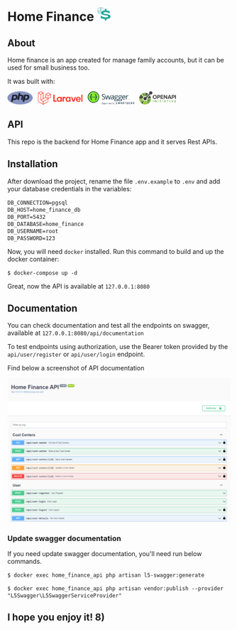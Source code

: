 # Home Finance ![Logo](./storage/api-docs/api-logo.png?raw=true "Logo")

## About

Home finance is an app created for manage family accounts, but it can be used for small business too.

It was built with:
<div>
<img src="./storage/api-docs/php-logo.png" alt="php" height="30"/>
&nbsp;
<img src="./storage/api-docs/laravel-logo.png" alt="laravel" height="30"/>
&nbsp;
<img src="./storage/api-docs/swagger-logo.png" alt="swagger" height="30"/>
&nbsp;
<img src="./storage/api-docs/openapi-logo.png" alt="openapi" height="30"/>
</div>


## API

This repo is the backend for Home Finance app and it serves Rest APIs.

## Installation
After download the project, rename the file `.env.example` to `.env` and add your database credentials in the variables:

```
DB_CONNECTION=pgsql
DB_HOST=home_finance_db
DB_PORT=5432
DB_DATABASE=home_finance
DB_USERNAME=root
DB_PASSWORD=123
```

Now, you will need `docker` installed. Run this command to build and up the docker container:

```
$ docker-compose up -d
```

Great, now the API is available at `127.0.0.1:8080`

## Documentation

You can check documentation and test all the endpoints on swagger, available at `127.0.0.1:8080/api/documentation`

To test endpoints using authorization, use the Bearer token provided by the `api/user/register` or `api/user/login` endpoint.

Find below a screenshot of API documentation

![API Documentation](./storage/api-docs/api-docs.png?raw=true "API Documentation")

### Update swagger documentation

If you need update swagger documentation, you'll need run below commands.

```
$ docker exec home_finance_api php artisan l5-swagger:generate
```

```
$ docker exec home_finance_api php artisan vendor:publish --provider "L5Swagger\L5SwaggerServiceProvider"
```

## I hope you enjoy it! 8)